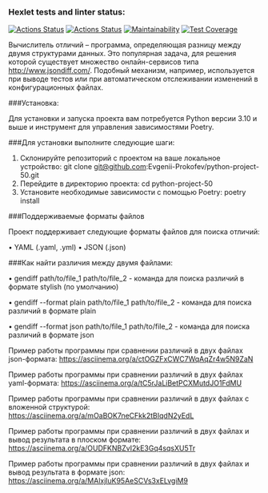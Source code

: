 ### Hexlet tests and linter status:
[![Actions Status](https://github.com/Evgenii-Prokofev/python-project-50/actions/workflows/hexlet-check.yml/badge.svg)](https://github.com/Evgenii-Prokofev/python-project-50/actions)
[![Actions Status](https://github.com/Evgenii-Prokofev/python-project-50/actions/workflows/python_test_and_linter.yml/badge.svg)](https://github.com/Evgenii-Prokofev/python-project-50/actions)
[![Maintainability](https://api.codeclimate.com/v1/badges/13a63bb08bb4b3b44ee3/maintainability)](https://codeclimate.com/github/Evgenii-Prokofev/python-project-50/maintainability)
[![Test Coverage](https://api.codeclimate.com/v1/badges/13a63bb08bb4b3b44ee3/test_coverage)](https://codeclimate.com/github/Evgenii-Prokofev/python-project-50/test_coverage)

Вычислитель отличий – программа, определяющая разницу между двумя структурами данных. Это популярная задача, для решения которой существует множество онлайн-сервисов типа  http://www.jsondiff.com/. Подобный механизм, например, используется при выводе тестов или при автоматическом отслеживании изменений в конфигурационных файлах.

###Установка:

Для установки и запуска проекта вам потребуется Python версии 3.10 и выше 
и инструмент для управления зависимостями Poetry.

###Для установки выполните следующие шаги:

1. Склонируйте репозиторий с проектом на ваше локальное устройство:
git clone git@github.com:Evgenii-Prokofev/python-project-50.git
2. Перейдите в директорию проекта:
cd python-project-50
3. Установите необходимые зависимости с помощью Poetry:
poetry install

###Поддерживаемые форматы файлов

Проект поддерживает следующие форматы файлов для поиска отличий:

• YAML (.yaml, .yml)
• JSON (.json)

###Как найти различия между двумя файлами:

• gendiff path/to/file_1 path/to/file_2 - команда для поиска различий в формате stylish (по умолчанию)
 
• gendiff --format plain path/to/file_1 path/to/file_2 - команда для поиска различий в формате plain

• gendiff --format json path/to/file_1 path/to/file_2 - команда для поиска различий в формате json


Пример работы программы при сравнении различий в двух файлах json-формата:
https://asciinema.org/a/ctOGZFxCWC7WqAqZr4w5N9ZaN

Пример работы программы при сравнении различий в двух файлах yaml-формата:
https://asciinema.org/a/tC5rJaLiBetPCXMutdJO1FdMU

Пример работы программы при сравнении различий в двух файлах с вложенной структурой:
https://asciinema.org/a/mOaBOK7neCFkk2tBIqdN2yEdL

Пример работы программы при сравнении различий в двух файлах и вывод результата в плоском формате:
https://asciinema.org/a/OUDFKNBZvI2kE3Gq4sqsXU5Tr

Пример работы программы при сравнении различий в двух файлах и вывод результата в формате json:
https://asciinema.org/a/MAlxjluK95AeSCVs3xELvgiM9

